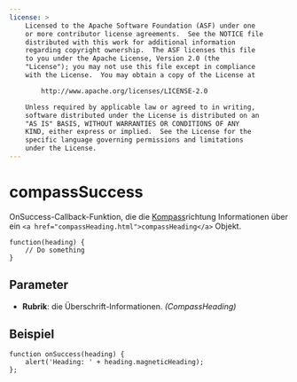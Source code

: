 ```yaml
---
license: >
    Licensed to the Apache Software Foundation (ASF) under one
    or more contributor license agreements.  See the NOTICE file
    distributed with this work for additional information
    regarding copyright ownership.  The ASF licenses this file
    to you under the Apache License, Version 2.0 (the
    "License"); you may not use this file except in compliance
    with the License.  You may obtain a copy of the License at

        http://www.apache.org/licenses/LICENSE-2.0

    Unless required by applicable law or agreed to in writing,
    software distributed under the License is distributed on an
    "AS IS" BASIS, WITHOUT WARRANTIES OR CONDITIONS OF ANY
    KIND, either express or implied.  See the License for the
    specific language governing permissions and limitations
    under the License.
---
```


# compassSuccess

OnSuccess-Callback-Funktion, die die <a href="../compass.html">Kompass</a>richtung Informationen über ein `<a href="compassHeading.html">compassHeading</a>` Objekt.

    function(heading) {
        // Do something
    }
    

## Parameter

*   **Rubrik**: die Überschrift-Informationen. *(CompassHeading)*

## Beispiel

    function onSuccess(heading) {
        alert('Heading: ' + heading.magneticHeading);
    };